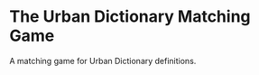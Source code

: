 The Urban Dictionary Matching Game
================

A matching game for Urban Dictionary definitions.
